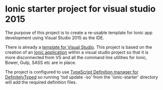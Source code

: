 # Ionic starter project for visual studio 2015


The purpose of this project is to create a re-usable template for Ionic app development using Visual Studio 2015 as the IDE.

There is already a [template for Visual Studio](http://blog.ionic.io/announcing-ionic-templates-for-visual-studio/). This project is based on the creation of an [Ionic application](http://ionicframework.com/getting-started/) within a visual studio project so that it is more disconnected from VS and all the command line utilities for Ionic, Bower, Gulp, SASS etc are in place.  

The project is configured to use [TypeScript Definition manager for DefinitelyTyped](https://github.com/DefinitelyTyped/tsd) so running 'tsd update -so' from the 'ionic-starter' directory will add the required definition files.
